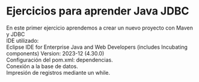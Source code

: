 # Ejercicios para aprender Java JDBC
En este primer ejercicio aprendemos a crear un nuevo proyecto con Maven y JDBC  
IDE utilizado:  
Eclipse IDE for Enterprise Java and Web Developers (includes Incubating components)
Version: 2023-12 (4.30.0)  
Configuración del pom.xml: dependencias.  
Conexión a la base de datos.  
Impresión de registros mediante un while.  
